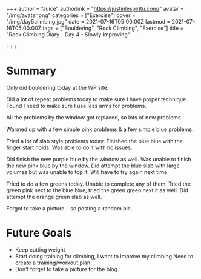 +++
author = "Juice"
authorlink = "https://justinlespiritu.com/"
avatar = "/img/avatar.png"
categories = ["Exercise"]
cover = "/img/day5climbing.jpg"
date = 2021-07-16T05:00:00Z
lastmod = 2021-07-16T05:00:00Z
tags = ["Bouldering", "Rock Climbing", "Exercise"]
title = "Rock Climbing Diary - Day 4 - Slowly Improving"

+++
# Summary

Only did bouldering today at the WP site.

Did a lot of repeat problems today to make sure I have proper technique.  Found I need to make sure I use less arms for problems.

All the problems by the window got replaced, so lots of new problems.  

Warmed up with a few simple pink problems & a few simple blue problems.

Tried a lot of slab style problems today.  Finished the blue blue with the finger start holds.  Was able to do it with no issues.  

Did finish the new purple blue by the window as well.  Was unable to finish the new pink blue by the window.  Did attempt the blue slab with large volumes but was unable to top it.  Will have to try again next time.

Tried to do a few greens today.  Unable to complete any of them.  Tried the green pink next to the blue blue, tried the green green next it as well.  Did attempt the orange green slab as well.

Forgot to take a picture...  so posting a random pic.

# Future Goals

* Keep cutting weight
* Start doing training for climbing, I want to improve my climbing  Need to create a training/workout plan
* Don't forget to take a picture for the blog